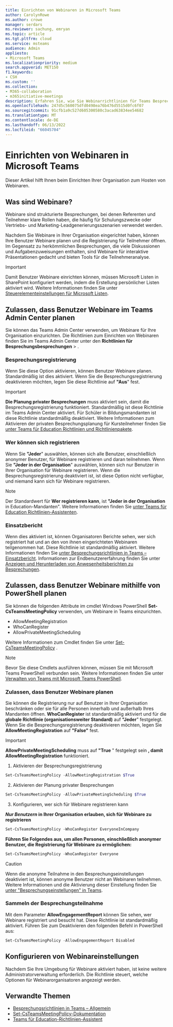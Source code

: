 ```yaml
---
title: Einrichten von Webinaren in Microsoft Teams
author: CarolynRowe
ms.author: crowe
manager: serdars
ms.reviewer: sachung, emryan
ms.topic: article
ms.tgt.pltfrm: cloud
ms.service: msteams
audience: Admin
appliesto:
- Microsoft Teams
ms.localizationpriority: medium
search.appverid: MET150
f1.keywords:
- CSH
ms.custom: ''
ms.collection:
- M365-collaboration
- m365initiative-meetings
description: Erfahren Sie, wie Sie Webinarrichtlinien für Teams Besprechungen verwalten.
ms.openlocfilehash: 247d5c560075dfd0498ea76b476d5515d0fc6f07
ms.sourcegitcommit: 91cfb1a9c527d605300580c3acad63834ee54682
ms.translationtype: MT
ms.contentlocale: de-DE
ms.lasthandoff: 06/13/2022
ms.locfileid: "66045704"
---
```

# <a name="set-up-for-webinars-in-microsoft-teams"></a>Einrichten von Webinaren in Microsoft Teams

Dieser Artikel hilft Ihnen beim Einrichten Ihrer Organisation zum Hosten von Webinaren.

## <a name="what-are-webinars"></a>Was sind Webinare?

Webinare sind strukturierte Besprechungen, bei denen Referenten und Teilnehmer klare Rollen haben, die häufig für Schulungszwecke oder Vertriebs- und Marketing-Leadgenerierungsszenarien verwendet werden.

Nachdem Sie Webinare in Ihrer Organisation eingerichtet haben, können Ihre Benutzer Webinare planen und die Registrierung für Teilnehmer öffnen. Im Gegensatz zu herkömmlichen Besprechungen, die viele Diskussionen und Aufgabenzuweisungen enthalten, sind Webinare für interaktive Präsentationen gedacht und bieten Tools für die Teilnehmeranalyse.

> [!IMPORTANT]
> Damit Benutzer Webinare einrichten können, müssen Microsoft Listen in SharePoint konfiguriert werden, indem die Erstellung persönlicher Listen aktiviert wird. Weitere Informationen finden Sie unter [Steuerelementeinstellungen für Microsoft Listen](/sharepoint/control-lists).

## <a name="allow-users-to-schedule-webinars-in-the-teams-admin-center"></a>Zulassen, dass Benutzer Webinare im Teams Admin Center planen

Sie können das Teams Admin Center verwenden, um Webinare für Ihre Organisation einzurichten. Die Richtlinien zum Einrichten von Webinaren finden Sie im Teams Admin Center unter den **Richtlinien für Besprechungsbesprechungen** > .

### <a name="meeting-registration"></a>Besprechungsregistrierung

Wenn Sie diese Option aktivieren, können Benutzer Webinare planen. Standardmäßig ist dies aktiviert. Wenn Sie die Besprechungsregistrierung deaktivieren möchten, legen Sie diese Richtlinie auf **"Aus**" fest.

> [!IMPORTANT]
> **Die Planung privater Besprechungen** muss aktiviert sein, damit die Besprechungsregistrierung funktioniert. Standardmäßig ist diese Richtlinie im Teams Admin Center aktiviert. Für Schüler in Bildungsmandanten ist diese Richtlinie standardmäßig deaktiviert. Weitere Informationen zum Aktivieren der privaten Besprechungsplanung für Kursteilnehmer finden Sie [unter Teams für Education Richtlinien und Richtlinienpakete](policy-packages-edu.md).

### <a name="who-can-register"></a>Wer können sich registrieren

Wenn Sie **"Jeder**" auswählen, können sich alle Benutzer, einschließlich anonymer Benutzer, für Webinare registrieren und daran teilnehmen. Wenn Sie **"Jeder in der Organisation**" auswählen, können sich nur Benutzer in Ihrer Organisation für Webinare registrieren. Wenn die Besprechungsregistrierung deaktiviert ist, ist diese Option nicht verfügbar, und niemand kann sich für Webinare registrieren.

> [!NOTE]
> Der Standardwert für **Wer registrieren kann**, ist **"Jeder in der Organisation** in Education-Mandanten". Weitere Informationen finden Sie [unter Teams für Education Richtlinien-Assistenten](easy-policy-setup-edu.md).

### <a name="engagement-report"></a>Einsatzbericht

Wenn dies aktiviert ist, können Organisatoren Berichte sehen, wer sich registriert hat und an den von ihnen eingerichteten Webinaren teilgenommen hat. Diese Richtlinie ist standardmäßig aktiviert. Weitere Informationen finden Sie [unter Besprechungsrichtlinien in Teams – Einsatzbericht](meeting-policies-in-teams-general.md#engagement-report). Informationen zur Endbenutzererfahrung finden Sie unter [Anzeigen und Herunterladen von Anwesenheitsberichten zu Besprechungen](https://support.microsoft.com/office/view-and-download-meeting-attendance-reports-in-teams-ae7cf170-530c-47d3-84c1-3aedac74d310?ui=en-US&#x26;rs=en-US&#x26;ad=US).

## <a name="allow-users-to-schedule-webinars-using-powershell"></a>Zulassen, dass Benutzer Webinare mithilfe von PowerShell planen

Sie können die folgenden Attribute im cmdlet Windows PowerShell **Set-CsTeamsMeetingPolicy** verwenden, um Webinare in Teams einzurichten.

- AllowMeetingRegistration
- WhoCanRegister
- AllowPrivateMeetingScheduling

Weitere Informationen zum Cmdlet finden Sie unter [Set-CsTeamsMeetingPolicy](/powershell/module/skype/set-csteamsmeetingpolicy) .

> [!NOTE]
> Bevor Sie diese Cmdlets ausführen können, müssen Sie mit Microsoft Teams PowerShell verbunden sein. Weitere Informationen finden Sie unter [Verwalten von Teams mit Microsoft Teams PowerShell](/microsoftteams/teams-powershell-managing-teams).

### <a name="allow-users-to-schedule-webinars"></a>Zulassen, dass Benutzer Webinare planen

Sie können die Registrierung nur auf Benutzer in Ihrer Organisation beschränken oder sie für alle Personen innerhalb und außerhalb Ihres Mandanten öffnen. **WhoCanRegister** ist standardmäßig aktiviert und für die **globale Richtlinie (organisationsweiter Standard)** auf **"Jeder**" festgelegt. Wenn Sie die Besprechungsregistrierung deaktivieren möchten, legen Sie **AllowMeetingRegistration** auf **"False"** fest.

> [!IMPORTANT]
> **AllowPrivateMeetingScheduling** muss auf **"True** " festgelegt sein **, damit AllowMeetingRegistration** funktioniert.

1. Aktivieren der Besprechungsregistrierung

```powershell
Set-CsTeamsMeetingPolicy -AllowMeetingRegistration $True
```

2. Aktivieren der Planung privater Besprechungen

```powershell
Set-CsTeamsMeetingPolicy -AllowPrivateMeetingScheduling $True
```

3. Konfigurieren, wer sich für Webinare registrieren kann

***Nur Benutzern* in Ihrer Organisation erlauben, sich für Webinare zu registrieren**

```powershell
Set-CsTeamsMeetingPolicy -WhoCanRegister EveryoneInCompany
```

**Führen Sie Folgendes aus, um allen Personen, einschließlich anonymer Benutzer, die Registrierung für Webinare zu ermöglichen:**

```powershell
Set-CsTeamsMeetingPolicy -WhoCanRegister Everyone
```

> [!CAUTION]
> Wenn die anonyme Teilnahme in den Besprechungseinstellungen deaktiviert ist, können anonyme Benutzer nicht an Webinaren teilnehmen. Weitere Informationen und die Aktivierung dieser Einstellung finden Sie [unter "Besprechungseinstellungen" in Teams](meeting-settings-in-teams.md).

### <a name="collect-meeting-attendance"></a>Sammeln der Besprechungsteilnahme

Mit dem Parameter **AllowEngagementReport** können Sie sehen, wer Webinare registriert und besucht hat. Diese Richtlinie ist standardmäßig aktiviert. Führen Sie zum Deaktivieren den folgenden Befehl in PowerShell aus:

```powershell
Set-CsTeamsMeetingPolicy -AllowEngagementReport Disabled
```

## <a name="configure-webinar-settings"></a>Konfigurieren von Webinareinstellungen

Nachdem Sie Ihre Umgebung für Webinare aktiviert haben, ist keine weitere Administratorverwaltung erforderlich. Die Richtlinie steuert, welche Optionen für Webinarorganisatoren angezeigt werden.

## <a name="related-topics"></a>Verwandte Themen

- [Besprechungsrichtlinien in Teams – Allgemein](meeting-policies-in-teams-general.md)
- [Set-CsTeamsMeetingPolicy-Dokumentation](/powershell/module/skype/set-csteamsmeetingpolicy)
- [Teams für Education-Richtlinien-Assistent](easy-policy-setup-edu.md)
